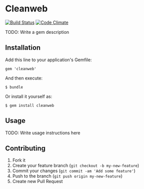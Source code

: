 # Cleanweb

[![Build Status](https://travis-ci.org/arrowcircle/cleanweb.png?branch=master)](https://travis-ci.org/arrowcircle/cleanweb)
[![Code Climate](https://codeclimate.com/github/arrowcircle/cleanweb.png)](https://codeclimate.com/github/arrowcircle/cleanweb)

TODO: Write a gem description

## Installation

Add this line to your application's Gemfile:

    gem 'cleanweb'

And then execute:

    $ bundle

Or install it yourself as:

    $ gem install cleanweb

## Usage

TODO: Write usage instructions here

## Contributing

1. Fork it
2. Create your feature branch (`git checkout -b my-new-feature`)
3. Commit your changes (`git commit -am 'Add some feature'`)
4. Push to the branch (`git push origin my-new-feature`)
5. Create new Pull Request
